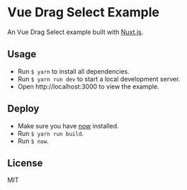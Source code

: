 # Vue Drag Select Example

An Vue Drag Select example built with [Nuxt.js](https://nuxtjs.org/).

## Usage
* Run `$ yarn` to install all dependencies.
* Run `$ yarn run dev` to start a local development server.
* Open http://localhost:3000 to view the example.

## Deploy
* Make sure you have [now](https://zeit.co/now) installed.
* Run `$ yarn run build`.
* Run `$ now`.

## License
MIT
